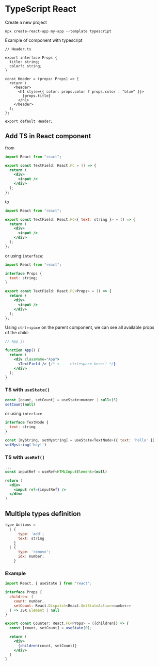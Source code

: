# TypeScript React

Create a new project

```shell
npx create-react-app my-app --template typescript
```

Example of component with typescript

```tsx
// Header.ts

export interface Props {
  title: string;
  color?: string;
}

const Header = (props: Props) => {
  return (
    <header>
      <h1 style={{ color: props.color ? props.color : "blue" }}>
        {props.title}
      </h1>
    </header>
  );
};

export default Header;
```

## Add TS in React component

from

```jsx
import React from "react";

export const TextField: React.FC = () => {
  return (
    <div>
      <input />
    </div>
  );
};
```

to

```jsx
import React from "react";

export const TextField: React.FC<{ text: string }> = () => {
  return (
    <div>
      <input />
    </div>
  );
};
```

or using `interface`:

```jsx
import React from "react";

interface Props {
  text: string;
}

export const TextField: React.FC<Props> = () => {
  return (
    <div>
      <input />
    </div>
  );
};
```

Using `ctrl`+`space` on the parent component, we can see all available props of the child:

```jsx
// App.js

function App() {
  return (
    <div className="App">
      <TextField /> {/* <---- ctrl+space here!! */}
    </div>
  );
}
```

### TS with `useState()`

```jsx
const [count, setCount] = useState<number | null>(5)
setCount(null)
```

or using `interface`

```jsx
interface TextNode {
  text: string
}

const [myString, setMystring] = useState<TextNode>({ text: 'hello' })
setMystring('hey!')
```

### TS with `useRef()`

```jsx
...
const inputRef = useRef<HTMLInputElement>(null)

return (
  <div>
    <input ref={inputRef} />
  </div>
)
```

## Multiple types definition

```jsx
type Actions =
  | {
      type: 'add';
      text: string
    }
  | {
      type: 'remove';
      idx: number;
    }
```

### Example

```jsx
import React, { useState } from "react";

interface Props {
  children: (
    count: number,
    setCount: React.Dispatch<React.SetStateAction<number>>
  ) => JSX.Element | null
}

export const Counter: React.FC<Props> = ({children}) => {
  const [count, setCount] = useState(0);

  return (
    <div>
      {children(count, setCount)}
    </div>
  )
}
```